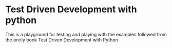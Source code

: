 # Test Driven Development with python

This is a playground for testing and playing with the examples followed from the oreily book Test Driven Development with Python
